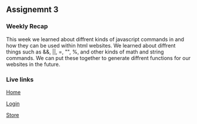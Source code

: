 ## Assignemnt 3

### Weekly Recap

This week we learned about diffrent kinds of javascript commands in and how they can be used within html websites. We learned about diffrent things such as &&, ||, =, "", %, and other kinds of math and string commands. We can put these together to generate diffrent functions for our websites in the future.

### Live links

[Home](https://yoshib04.github.io/N220-Intro-to-media-application/homework-3/index.html)

[Login](https://yoshib04.github.io/N220-Intro-to-media-application/homework-3/login.html)

[Store](https://yoshib04.github.io/N220-Intro-to-media-application/homework-3/store.html)
